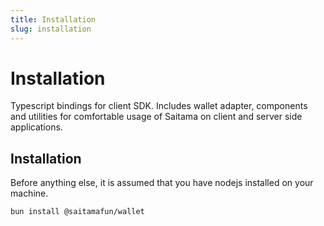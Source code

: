```yaml
---
title: Installation
slug: installation
---
```


# Installation 

Typescript bindings for client SDK. Includes wallet adapter, components and utilities for comfortable usage of Saitama on client and server side applications.

## Installation

Before anything else, it is assumed that you have nodejs installed on your machine.

```bash
bun install @saitamafun/wallet
```
